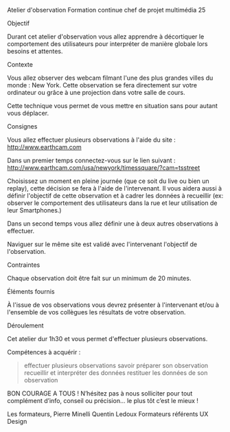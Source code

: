  
Atelier d'observation
Formation continue chef de projet multimédia 25

Objectif

Durant cet atelier d'observation vous allez apprendre à décortiquer le comportement des utilisateurs pour interpréter de
manière globale lors besoins et attentes.

Contexte

Vous allez observer des webcam filmant l'une des plus grandes villes du monde : New York. Cette observation se fera directement sur votre ordinateur ou grâce à une projection dans votre salle de cours. 

Cette technique vous permet de vous mettre en situation sans pour autant vous déplacer.

Consignes

Vous allez effectuer plusieurs observations à l'aide du site : http://www.earthcam.com

Dans un premier temps connectez-vous sur le lien suivant :
http://www.earthcam.com/usa/newyork/timessquare/?cam=tsstreet

Choisissez un moment en pleine journée (que ce soit du live ou bien un replay), cette décision se fera à l'aide de
l'intervenant. Il vous aidera aussi à définir l'objectif de cette observation et à cadrer les données à recueillir (ex: observer le
comportement des utilisateurs dans la rue et leur utilisation de leur Smartphones.)

Dans un second temps vous allez définir une à deux autres observations à effectuer. 

Naviguer sur le même site est validé avec l'intervenant l'objectif de l'observation.

Contraintes

Chaque observation doit être fait sur un minimum de 20 minutes.

Éléments fournis

À l'issue de vos observations vous devrez présenter à l'intervenant et/ou à l'ensemble de vos collègues les résultats de
votre observation.

Déroulement

Cet atelier dur 1h30 et vous permet d'effectuer plusieurs observations.

Compétences à acquérir :
> effectuer plusieurs observations
> savoir préparer son observation
> recueillir et interpréter des données
> restituer les données de son observation

BON COURAGE A TOUS !
N’hésitez pas à nous solliciter pour tout complément d’info, conseil ou précision… le plus tôt c’est le mieux !

Les formateurs,
Pierre Minelli
Quentin Ledoux
Formateurs référents UX Design